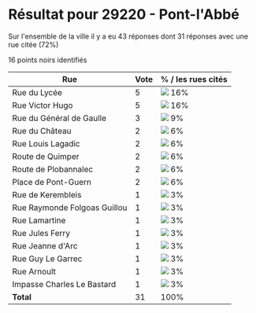 # Résultat pour 29220 - Pont-l'Abbé

Sur l'ensemble de la ville il y a eu 43 réponses dont 31 réponses avec une rue citée (72%)

16 points noirs identifiés

| Rue | Vote | % / les rues cités|
|-----|------|-------------------|
| Rue du Lycée | 5 | <img src="../../img/bar_16.gif" />&nbsp;16%|
| Rue Victor Hugo | 5 | <img src="../../img/bar_16.gif" />&nbsp;16%|
| Rue du Général de Gaulle | 3 | <img src="../../img/bar_9.gif" />&nbsp;9%|
| Rue du Château | 2 | <img src="../../img/bar_6.gif" />&nbsp;6%|
| Rue Louis Lagadic | 2 | <img src="../../img/bar_6.gif" />&nbsp;6%|
| Route de Quimper | 2 | <img src="../../img/bar_6.gif" />&nbsp;6%|
| Route de Plobannalec | 2 | <img src="../../img/bar_6.gif" />&nbsp;6%|
| Place de Pont-Guern | 2 | <img src="../../img/bar_6.gif" />&nbsp;6%|
| Rue de Kerembleis | 1 | <img src="../../img/bar_3.gif" />&nbsp;3%|
| Rue Raymonde Folgoas Guillou | 1 | <img src="../../img/bar_3.gif" />&nbsp;3%|
| Rue Lamartine | 1 | <img src="../../img/bar_3.gif" />&nbsp;3%|
| Rue Jules Ferry | 1 | <img src="../../img/bar_3.gif" />&nbsp;3%|
| Rue Jeanne d'Arc | 1 | <img src="../../img/bar_3.gif" />&nbsp;3%|
| Rue Guy Le Garrec | 1 | <img src="../../img/bar_3.gif" />&nbsp;3%|
| Rue Arnoult | 1 | <img src="../../img/bar_3.gif" />&nbsp;3%|
| Impasse Charles Le Bastard | 1 | <img src="../../img/bar_3.gif" />&nbsp;3%|
| **Total** | 31 | 100%|
